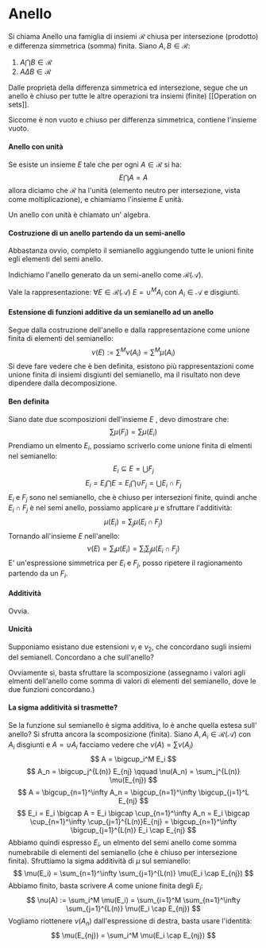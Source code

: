# Anello 
Si chiama Anello una famiglia di insiemi $\mathcal{R}$ chiusa per intersezione (prodotto) e differenza simmetrica (somma) finita. Siano $A,B \in \mathcal{R}$:
1. $A\bigcap B \in \mathcal{R}$
2. $A \Delta B \in \mathcal{R}$

Dalle proprietà della differenza simmetrica ed intersezione, segue che un anello è chiuso per tutte le altre operazioni tra insiemi (finite) [[Operation on sets]].

Siccome è non vuoto e chiuso per differenza simmetrica, contiene l'insieme vuoto.

#### Anello con unità 
Se esiste un insieme $E$ tale che per ogni $A \in \mathcal{R}$ si ha:
$$
E \bigcap A = A
$$
allora diciamo che $\mathcal{R}$ ha l'unità (elemento neutro per intersezione, vista come moltiplicazione), e chiamiamo l'insieme $E$ unità. 

Un anello con unità è chiamato un' algebra.

#### Costruzione di un anello partendo da un semi-anello
Abbastanza ovvio, completo il semianello aggiungendo tutte le unioni finite egli elementi del semi anello.

Indichiamo l'anello generato da un semi-anello come $\mathcal{R}(\mathcal{A})$. 

Vale la rappresentazione: $\forall E \in \mathcal{R}(\mathcal{A})$  $E = \cup^M A_i$ con $A_i \in \mathcal{A}$ e disgiunti.

#### Estensione di funzioni additive da un semianello ad un anello 
Segue dalla costruzione dell'anello e dalla rappresentazione come unione finita di elementi del semianello:
$$
\nu(E) := \sum^M \nu(A_i) = \sum^M \mu(A_i)
$$
Si deve fare vedere che è ben definita, esistono più rappresentazioni come unione finita di insiemi disgiunti del semianello, ma il risultato non deve dipendere dalla decomposizione. 


#### Ben definita
Siano date due scomposizioni dell'insieme $E$ , devo dimostrare che:
$$
\sum \mu(F_i) = \sum \mu(E_i)
$$
Prendiamo un elmento $E_i$, possiamo scriverlo come unione finita di elmenti nel semianello:
$$
E_i \subseteq E = \bigcup F_j
$$
$$
E_i = E_i \bigcap E = E_i \bigcap \cup F_j = \bigcup E_i \cap F_j
$$
$E_i$ e $F_j$ sono nel semianello, che è chiuso per intersezioni finite, quindi anche $E_i \cap F_j$ è nel semi anello, possiamo applicare $\mu$ e sfruttare l'additività:
$$
\mu(E_i) = \sum_j \mu(E_i \cap F_j)
$$
Tornando all'insieme $E$ nell'anello:
$$
\nu(E) = \sum_i \mu(E_i) = \sum_i \sum_j \mu(E_i \cap F_j)
$$
E' un'espressione simmetrica per $E_i$ e  $F_j$, posso ripetere il ragionamento partendo da un $F_i$.

#### Additività
Ovvia.

#### Unicità
Supponiamo esistano due estensioni $\nu_i$ e $\nu_2$, che concordano sugli insiemi del semianell. Concordano a che sull'anello?

Ovviamente sì, basta sfruttare la scomposizione (assegnamo i valori agli elmenti dell'anello come somma di valori di elementi del semianello, dove le due funzioni concordano.)

#### La sigma additività si trasmette?
Se la funzione sul semianello è sigma additiva, lo è anche quella estesa sull' anello?
Si sfrutta ancora la scomposizione (finita).
Siano $A, A_i \in \mathcal{R}(\mathcal{A})$ con $A_i$ disgiunti e $A = \cup A_i$ 
facciamo vedere che $\nu(A) = \sum\nu(A_i)$ 
$$
A = \bigcup_i^M E_i
$$
$$
A_n = \bigcup_j^{L(n)} E_{nj} \qquad \nu(A_n) = \sum_j^{L(n)} \mu(E_{nj})
$$
$$
A = \bigcup_{n=1}^\infty A_n = \bigcup_{n=1}^\infty \bigcup_{j=1}^L E_{nj}
$$
$$
E_i = E_i \bigcap A = E_i \bigcap \cup_{n=1}^\infty A_n = E_i \bigcap \cup_{n=1}^\infty \cup_{j=1}^{L(n)}E_{nj} = \bigcup_{n=1}^\infty \bigcup_{j=1}^{L(n)} E_i \cap E_{nj}
$$
Abbiamo quindi espresso $E_i$, un elmento del semi anello come somma numebrabile di elementi del semianello (che è chiuso per intersezione finita). Sfruttiamo la sigma additività di $\mu$ sul semianello:
$$
\mu(E_i) = \sum_{n=1}^\infty \sum_{j=1}^{L(n)} \mu(E_i \cap E_{nj})
$$
Abbiamo finito, basta scrivere $A$ come unione finita degli $E_i$:
$$
\nu(A) := \sum_i^M \mu(E_i) = \sum_{i=1}^M \sum_{n=1}^\infty \sum_{j=1}^{L(n)} \mu(E_i \cap E_{nj})  
$$
Vogliamo riottenere $\nu(A_n)$ dall'espressione di destra, basta usare l'identità:
$$
\mu(E_{nj}) = \sum_i^M \mu(E_i \cap E_{nj})
$$